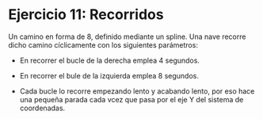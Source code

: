 # Ejercicio 11: Recorridos

Un camino en forma de 8, definido mediante un spline. Una nave recorre dicho camino cíclicamente con los siguientes parámetros:

- En recorrer el bucle de la derecha emplea 4 segundos.

- En recorrer el bule de la izquierda emplea 8 segundos.

- Cada bucle lo recorre empezando lento y acabando lento, por eso hace una pequeña parada cada vcez que pasa por el eje Y del sistema de coordenadas.